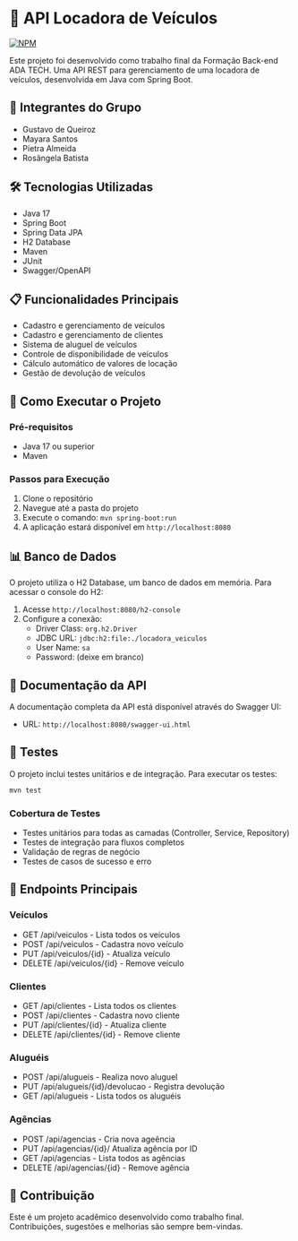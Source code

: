 # 🚗 API Locadora de Veículos
[![NPM](https://img.shields.io/npm/l/react)](https://github.com/almeidapietra/locadora-veiculos-api/blob/main/LICENSE)

Este projeto foi desenvolvido como trabalho final da Formação Back-end ADA TECH. Uma API REST para gerenciamento de uma locadora de veículos, desenvolvida em Java com Spring Boot.

## 👥 Integrantes do Grupo
- Gustavo de Queiroz
- Mayara Santos
- Pietra Almeida
- Rosângela Batista

## 🛠 Tecnologias Utilizadas
- Java 17
- Spring Boot
- Spring Data JPA
- H2 Database
- Maven
- JUnit
- Swagger/OpenAPI

## 📋 Funcionalidades Principais
- Cadastro e gerenciamento de veículos
- Cadastro e gerenciamento de clientes
- Sistema de aluguel de veículos
- Controle de disponibilidade de veículos
- Cálculo automático de valores de locação
- Gestão de devolução de veículos

## 🚀 Como Executar o Projeto

### Pré-requisitos
- Java 17 ou superior
- Maven

### Passos para Execução
1. Clone o repositório
2. Navegue até a pasta do projeto
3. Execute o comando: `mvn spring-boot:run`
4. A aplicação estará disponível em `http://localhost:8080`

## 📊 Banco de Dados

O projeto utiliza o H2 Database, um banco de dados em memória. Para acessar o console do H2:

1. Acesse `http://localhost:8080/h2-console`
2. Configure a conexão:
   - Driver Class: `org.h2.Driver`
   - JDBC URL: `jdbc:h2:file:./locadora_veiculos`
   - User Name: `sa`
   - Password: (deixe em branco)

## 📝 Documentação da API

A documentação completa da API está disponível através do Swagger UI:
- URL: `http://localhost:8080/swagger-ui.html`

## 🧪 Testes

O projeto inclui testes unitários e de integração. Para executar os testes:

```bash
mvn test
```

### Cobertura de Testes
- Testes unitários para todas as camadas (Controller, Service, Repository)
- Testes de integração para fluxos completos
- Validação de regras de negócio
- Testes de casos de sucesso e erro

## 📌 Endpoints Principais

### Veículos
- GET /api/veiculos - Lista todos os veículos
- POST /api/veiculos - Cadastra novo veículo
- PUT /api/veiculos/{id} - Atualiza veículo
- DELETE /api/veiculos/{id} - Remove veículo

### Clientes
- GET /api/clientes - Lista todos os clientes
- POST /api/clientes - Cadastra novo cliente
- PUT /api/clientes/{id} - Atualiza cliente
- DELETE /api/clientes/{id} - Remove cliente

### Aluguéis
- POST /api/alugueis - Realiza novo aluguel
- PUT /api/alugueis/{id}/devolucao - Registra devolução
- GET /api/alugueis - Lista todos os aluguéis

### Agências
- POST /api/agencias - Cria nova ageência
- PUT /api/agencias/{id}/ Atualiza agência por ID
- GET /api/agencias - Lista todos as agências
- DELETE /api/agencias/{id} - Remove agência

## 🤝 Contribuição

Este é um projeto acadêmico desenvolvido como trabalho final. Contribuições, sugestões e melhorias são sempre bem-vindas.

